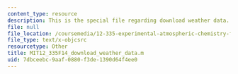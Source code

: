 ```yaml
---
content_type: resource
description: This is the special file regarding download weather data.
file: null
file_location: /coursemedia/12-335-experimental-atmospheric-chemistry-fall-2014/7dbceebc9aaf0880f3de1390d64f4ee0_MIT12_335F14_download_weather_data.m
file_type: text/x-objcsrc
resourcetype: Other
title: MIT12_335F14_download_weather_data.m
uid: 7dbceebc-9aaf-0880-f3de-1390d64f4ee0
---
```


